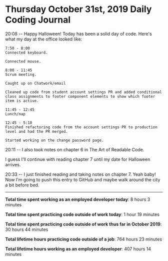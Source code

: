 # Thursday October 31st, 2019 Daily Coding Journal

20:08 -- Happy Halloween! Today has been a solid day of code. Here's what my day at the office looked like:
```
7:50 - 8:00
Connected keyboard.

Connected mouse.

8:00 - 11:45
Scrum meeting.

Caught up on Chatwork/email

Cleaned up code from student account settings PR and added conditional class assignments to footer component elements to show which footer item is active.

11:45 - 12:45
Lunch/nap

12:45 - 5:10
Finished refactoring code from the account settings PR to production level and had the PR merged.

Started working on the change password page.
```
20:11 -- I also took notes on chapter 6 in The Art of Readable Code.

I guess I'll continue with reading chapter 7 until my date for Halloween arrives.

20:33 -- I just finished reading and taking notes on chapter 7. Yeah baby! Now I'm going to push this entry to GitHub and maybe walk around the city a bit before bed.
___
**Total time spent working as an employed developer today**: 8 hours 3 minutes

**Total time spent practicing code outside of work today**: 1 hour 19 minutes

**Total time spent practicing code outside of work thus far in October 2019**: 30 hours 44 minutes

**Total lifetime hours practicing code outside of a job**: 764 hours 23 minutes

**Total lifetime hours working as an employed developer**: 407 hours 14 minutes